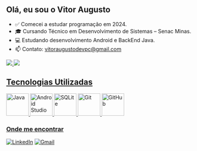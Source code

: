 ## Olá, eu sou o Vitor Augusto



- ✅ Comecei a estudar programação em 2024.
- 🎓 Cursando Técnico em Desenvolvimento de Sistemas – Senac Minas.
- 💻 Estudando desenvolvimento Android e BackEnd Java.
- 📫 Contato: vitoraugustodevpc@gmail.com 


<div>

<a href = "https://github.com/uvitoraugustoo">
  <img heitgh= "180em" src="https://github-readme-stats.vercel.app./api?username=uvitoraugustoo&show_icons-true&theme=dark&include_all_commits=true&count_private=true"/>
  <img heitgh= "180em" src="https://github-readme-stats.vercel.app/api/top-langs/?username=uvitoraugustoo&layout=compact&langs_count=16&theme=dark"/>
</div>
  
## Tecnologias Utilizadas
<div align="left">
  
  <img src="https://cdn.jsdelivr.net/gh/devicons/devicon/icons/java/java-original.svg" alt="Java" width="60" height="60"/>
  <img src="https://cdn.jsdelivr.net/gh/devicons/devicon/icons/androidstudio/androidstudio-original.svg" alt="Android Studio" width="60" height="60"/>
  <img src="https://cdn.jsdelivr.net/gh/devicons/devicon/icons/sqlite/sqlite-original.svg" alt="SQLite" width="60" height="60"/>
  <img src="https://cdn.jsdelivr.net/gh/devicons/devicon/icons/git/git-original.svg" alt="Git" width="60" height="60"/>
  <img src="https://cdn.jsdelivr.net/gh/devicons/devicon/icons/github/github-original.svg" alt="GitHub" width="60" height="60"/>
</div>

### Onde me encontrar

[![LinkedIn](https://img.shields.io/badge/LinkedIn-0077B5?style=for-the-badge&logo=linkedin&logoColor=white)](https://www.linkedin.com/in/seulink)
[![Gmail](https://img.shields.io/badge/Gmail-D14836?style=for-the-badge&logo=gmail&logoColor=white)](mailto:vitoraugustodevpc@gmail.com)


